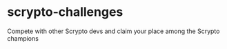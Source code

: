 # scrypto-challenges
Compete with other Scrypto devs and claim your place among the Scrypto champions
